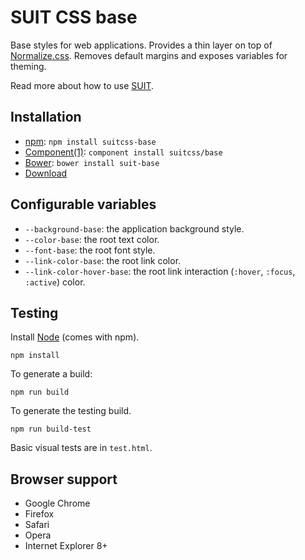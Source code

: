 # SUIT CSS base

Base styles for web applications. Provides a thin layer on top of
[Normalize.css](https://github.com/necolas/normalize.css). Removes default
margins and exposes variables for theming.

Read more about how to use [SUIT](https://github.com/suitcss/suit/).

## Installation

* [npm](http://npmjs.org/): `npm install suitcss-base`
* [Component(1)](http://github.com/component/component): `component install suitcss/base`
* [Bower](http://bower.io/): `bower install suit-base`
* [Download](https://github.com/suitcss/base/releases)

## Configurable variables

* `--background-base`: the application background style.
* `--color-base`: the root text color.
* `--font-base`: the root font style.
* `--link-color-base`: the root link color.
* `--link-color-hover-base`: the root link interaction (`:hover`, `:focus`,
  `:active`) color.

## Testing

Install [Node](http://nodejs.org) (comes with npm).

```
npm install
```

To generate a build:

```
npm run build
```

To generate the testing build.

```
npm run build-test
```

Basic visual tests are in `test.html`.

## Browser support

* Google Chrome
* Firefox
* Safari
* Opera
* Internet Explorer 8+
